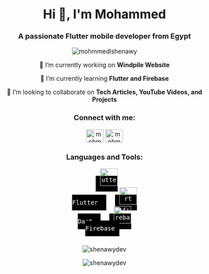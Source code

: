 <h1 align="center">Hi 👋, I'm Mohammed</h1>
<h3 align="center">A passionate Flutter mobile developer from Egypt</h3>

<p align="center"> <img src="https://komarev.com/ghpvc/?username=mohmmedlshenawy&label=Profile%20views&color=0e75b6&style=flat" alt="mohmmedlshenawy" /> </p>
<center>
<p align="center">🔭 I’m currently working on <strong>Windpile Website</strong></p>
<p align="center">🌱 I’m currently learning <strong>Flutter and Firebase</strong></p>
<p align="center">👯 I’m looking to collaborate on <strong>Tech Articles, YouTube Videos, and Projects</strong></p>


<h3 align="center">Connect with me:</h3>
<p align="center">
  <a href="https://twitter.com/mohmmedlshenawy" target="blank"><img align="center" src="https://raw.githubusercontent.com/rahuldkjain/github-profile-readme-generator/master/src/images/icons/Social/twitter.svg" alt="mohmmedlshenawy" height="30" width="40" /></a>
    <a href="https://instagram.com/mohmmedlshenawy" target="blank"><img align="center" src="https://raw.githubusercontent.com/rahuldkjain/github-profile-readme-generator/master/src/images/icons/Social/instagram.svg" alt="mohmmedlshenawy" height="30" width="40" /></a>
</p>
</center>

<h3 align="center">Languages and Tools:</h3>

<div align="center">
  <a href="https://flutter.dev" target="_blank" rel="noreferrer">
    <kbd style="background-color: black; color: white; padding: 10px; margin: 10px;">
      <img src="https://www.vectorlogo.zone/logos/flutterio/flutterio-icon.svg" alt="flutter" width="40" height="40" />
      <br />Flutter
    </kbd>
  </a>
  <a href="https://dart.dev" target="_blank" rel="noreferrer">
    <kbd style="background-color: black; color: white; padding: 10px; margin: 10px;">
      <img src="https://www.vectorlogo.zone/logos/dartlang/dartlang-icon.svg" alt="dart" width="40" height="40" />
      <br />Dart
    </kbd>
  </a>
  <a href="https://firebase.google.com/" target="_blank" rel="noreferrer">
    <kbd style="background-color: black; color: white; padding: 10px; margin: 10px;">
      <img src="https://www.vectorlogo.zone/logos/firebase/firebase-icon.svg" alt="firebase" width="40" height="40" />
      <br />Firebase
    </kbd>
  </a>
</div>
<br/>


<p align="center"><img src="https://github-readme-stats.vercel.app/api/top-langs?username=mohmmedlshenawy&show_icons=true&locale=en&layout=compact" alt="shenawydev" /></p>

<p align="center"><img src="https://github-readme-stats.vercel.app/api?username=mohmmedlshenawy&show_icons=true&locale=en" alt="shenawydev" /></p>
